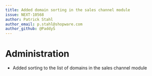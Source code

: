 ```yaml
---
title: Added domain sorting in the sales channel module
issue: NEXT-10568
author: Patrick Stahl
author_email: p.stahl@shopware.com 
author_github: @PaddyS
---
```

# Administration
* Added sorting to the list of domains in the sales channel module
